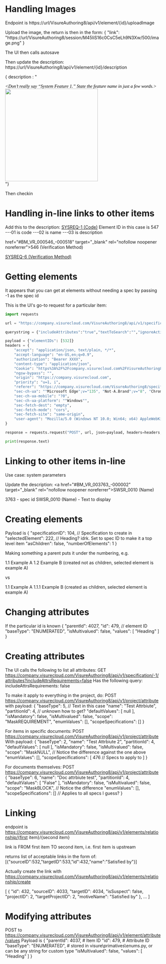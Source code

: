 # Handling Images
Endpoint is
https://url/VisureAuthoring8/api/v1/element/{id}/uploadImage

Upload the image, the return is then in the form:
{
    "link": "https://url/VisureAuthoring8/session/M45IiS16c0CsC5eLh9N3Xw/500/image.png"
}

The UI then calls autosave

Then update the description:
https://url/VisureAuthoring8/api/v1/element/{id}/description

{ description : "<p align="justify" style="margin-top:0; margin-bottom:0; line-height: 12pt; min-height: 12pt;"><span dir="ltr" style="font-family:Calibri; font-size:11.0pt; color:#010101;"><em>&lt;Don&rsquo;t really say &ldquo;System Feature 1.&rdquo; State the feature name in just a few words.&gt;</em></span></p><p align="justify" style="margin-top:0; margin-bottom:0; line-height: 12pt; min-height: 12pt;"><span dir="ltr" style="font-family:Calibri; font-size:11.0pt; color:#010101;"><em><img src="https://URL/VisureAuthoring8/session/M45IiS16c0CsC5eLh9N3Xw/500/image.png" style="width: 300px;" class="fr-fic fr-dib"></em></span><br></p>"}

Then checkin

# Handling in-line links to other items
Add this to the description:
<a href="#BM_VR_000547_-000001" target="_blank" rel="nofollow noopener noreferrer">SYSREQ-1 (Code)</a>
Element ID in this case is 547
---01 is code
---02 is name
---03 is description


href=\"#BM_VR_000546_-000518\" target=\"_blank\" rel=\"nofollow noopener noreferrer\">546 (Verification Method)</a>

<a href="#BM_VR_000546_000518" target="_blank" rel="nofollow noopener noreferrer">SYSREQ-6 (Verification Method)</a>

# Getting elements
It appears that you can get at elements without needing a spec by passing -1 as the spec id

This is the UI's go-to request for a particular item:
```python
import requests

url = "https://company.visurecloud.com/VisureAuthoring8/api/v1/specification/-1/elements/byids"

querystring = {"includeAttributes":"true","textToSearch":"","ignoreActiveFilters":"true","includeLinkedItems":"true"}

payload = {"elementIDs": [532]}
headers = {
    "accept": "application/json, text/plain, */*",
    "accept-language": "en-US,en;q=0.9",
    "authorization": "Bearer XXXX",
    "content-type": "application/json",
    "Cookie": "https%3A%2F%2Fcompany.visurecloud.com%2FVisureAuthoring8%2F_visure-tabs-number=1",
    "ngsw-bypass": "",
    "origin": "https://company.visurecloud.com",
    "priority": "u=1, i",
    "referer": "https://company.visurecloud.com/VisureAuthoring8/specification",
    "sec-ch-ua": ""Microsoft Edge";v="135", "Not-A.Brand";v="8", "Chromium";v="135"",
    "sec-ch-ua-mobile": "?0",
    "sec-ch-ua-platform": ""Windows"",
    "sec-fetch-dest": "empty",
    "sec-fetch-mode": "cors",
    "sec-fetch-site": "same-origin",
    "user-agent": "Mozilla/5.0 (Windows NT 10.0; Win64; x64) AppleWebKit/537.36 (KHTML, like Gecko) Chrome/135.0.0.0 Safari/537.36 Edg/135.0.0.0"
}

response = requests.request("POST", url, json=payload, headers=headers, params=querystring)

print(response.text)
```


# Linking to other items in-line
Use case: system parameters

Update the description:
<a href=\"#BM_VR_003763_-000002\" target=\"_blank\" rel=\"nofollow noopener noreferrer\">SWSR_0010 (Name)&nbsp;</a>

3763 - spec id
SWSR_0010 (Name) - Text to display


# Creating elements

Payload is 
{
  "specificationID": 104, // Specification to create in
  "selectedElement": 222, // Heading? idrk. Set to spec ID to make it a top level item
  "asChildren": false,
  "numberOfElements": 1
}

Making something a parent puts it under the numbering, e.g.

1.1 Example A
1.2 Example B (created not as children, selected element is example A)

vs

1.1 Example A
1.1.1 Example B (created as children, selected element is example A)

# Changing attributes
If the particular id is known
{
  "parentId": 4027,
  "id": 479, // element ID
  "baseType": "ENUMERATED",
  "isMultivalued": false,
  "values": [
    "Heading"
  ]
}

# Creating attributes

The UI calls the following to list all attributes:
GET https://company.visurecloud.com/VisureAuthoring8/api/v1/specification/-1/attributes?includeAttrsRequirements=false
Has the following query: includeAttrsRequirements: false

To make it apply to everything in the project, do:
POST https://company.visurecloud.com/VisureAuthoring8/api/v1/project/attribute
with payload:
{
    "baseType": 5, // Text in this case
    "name": "Test Attrbiute",
    "partitionId": 4, // unknown how to get?
    "defaultValues": [
        null
    ],
    "isMandatory": false,
    "isMultivalued": false,
    "scope": "MaskREQUIREMENT",
    "enumValues": [],
    "scopeSpecifications": []
}

For items in specific documents:
POST https://company.visurecloud.com/VisureAuthoring8/api/v1/project/attribute
With payload:
{
    "baseType": 2,
    "name": "Test Attrbiute 2",
    "partitionId": 4,
    "defaultValues": [
        null
    ],
    "isMandatory": false,
    "isMultivalued": false,
    "scope": "MaskNULL", // Notice the difference against the one above
    "enumValues": [],
    "scopeSpecifications": [
        476 // Specs to apply to
    ]
}

For documents themselves:
POST https://company.visurecloud.com/VisureAuthoring8/api/v1/project/attribute
{
    "baseType": 6,
    "name": "Doc attrbiute test",
    "partitionId": 4,
    "defaultValues": [
        "False"
    ],
    "isMandatory": false,
    "isMultivalued": false,
    "scope": "MaskBLOCK", // Notice the difference
    "enumValues": [],
    "scopeSpecifications": [] // Applies to all specs I guess?
}

# Linking
endpoint is 
https://company.visurecloud.com/VisureAuthoring8/api/v1/elements/relationship/{first item}/{second item}

link is FROM first item TO second item, i.e. first item is upstream

returns list of acceptable links in the form of:
[{"sourceID":532,"targetID":533,"id":432,"name":"Satisfied by"}]

Actually create the link with
https://company.visurecloud.com/VisureAuthoring8/api/v1/elements/relationship/create

[
    {
    "id": 432,
    "sourceID": 4033,
    "targetID": 4034,
    "isSuspect": false,
    "projectID": 2,
    "targetProjectID": 2,
    "motiveName": "Satisfied by"
    },
    ...
]

# Modifying attributes
POST to https://company.visurecloud.com/VisureAuthoring8/api/v1/element/attribute/values
Payload is 
{
  "parentId": 4037, # Item ID
  "id": 479, # Attribute ID
  "baseType": "ENUMERATED", # stored in visure\primatives\enums.py, or can be any string for custom type
  "isMultivalued": false,
  "values": [
    "Heading"
  ]
}